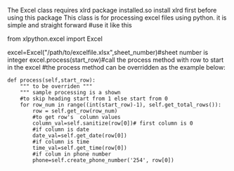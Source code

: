 The Excel class requires xlrd package installed.so install xlrd first before using this package
This class is for processing excel files using python. it is simple and straight forward
#use it like this

from xlpython.excel import Excel 

excel=Excel("/path/to/excelfile.xlsx",sheet_number)#sheet number is integer
excel.process(start_row)#call the process method with row to start in the excel
#the process method can be overridden as the example below:

    def process(self,start_row):
        """ to be overriden """
        """ sample processing is a shown
        #to skip heading start from 1 else start from 0
        for row_num in range((int(start_row)-1), self.get_total_rows()):
            row = self.get_row(row_num)
            #to get row's  column values
            column_val=self.sanitize(row[0])# first column is 0
            #if column is date
            date_val=self.get_date(row[0])
            #if column is time
            time_val=self.get_time(row[0])
            #if colum in phone number
            phone=self.create_phone_number('254', row[0])
    
            
             
                    


